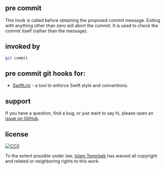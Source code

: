 ## pre commit 

This hook is called before obtaining the proposed commit message. Exiting with anything other than zero will abort the commit. It is used to check the commit itself (rather than the message).

## invoked by 

```bash
git commit
```

## pre commit git hooks for:

* [SwiftLint](https://github.com/aitemr/awesome-git-hooks/blob/master/pre-commit/pre-commit-swiftlint) - a tool to enforce Swift style and conventions.

## support

If you have a question, find a bug, or just want to say hi, please open an [issue on GitHub](https://github.com/aitemr/awesome-git-hooks/issues/new). 

## license

[![CC0](http://mirrors.creativecommons.org/presskit/buttons/88x31/svg/cc-zero.svg)](https://creativecommons.org/publicdomain/zero/1.0/)

To the extent possible under law, [Islam Temirbek](https://aitemr.github.io) has waived all copyright and related or neighboring rights to this work.